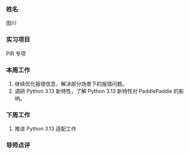
### 姓名

田川

### 实习项目

PIR 专项

### 本周工作

1. 继续优化报错信息，解决部分场景下的报错问题。
2. 调研 Python 3.13 新特性，了解 Python 3.13 新特性对 PaddlePaddle 的影响。


### 下周工作

1. 推进 Python 3.13 适配工作

### 导师点评